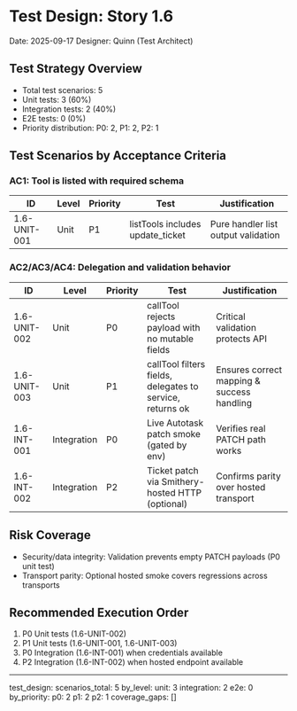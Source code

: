 # Test Design: Story 1.6

Date: 2025-09-17
Designer: Quinn (Test Architect)

## Test Strategy Overview

- Total test scenarios: 5
- Unit tests: 3 (60%)
- Integration tests: 2 (40%)
- E2E tests: 0 (0%)
- Priority distribution: P0: 2, P1: 2, P2: 1

## Test Scenarios by Acceptance Criteria

### AC1: Tool is listed with required schema

| ID           | Level | Priority | Test                                  | Justification                                   |
|--------------|-------|----------|---------------------------------------|-------------------------------------------------|
| 1.6-UNIT-001 | Unit  | P1       | listTools includes update_ticket      | Pure handler list output validation             |

### AC2/AC3/AC4: Delegation and validation behavior

| ID           | Level       | Priority | Test                                                        | Justification                              |
|--------------|-------------|----------|-------------------------------------------------------------|--------------------------------------------|
| 1.6-UNIT-002 | Unit        | P0       | callTool rejects payload with no mutable fields             | Critical validation protects API           |
| 1.6-UNIT-003 | Unit        | P1       | callTool filters fields, delegates to service, returns ok   | Ensures correct mapping & success handling |
| 1.6-INT-001  | Integration | P0       | Live Autotask patch smoke (gated by env)                    | Verifies real PATCH path works             |
| 1.6-INT-002  | Integration | P2       | Ticket patch via Smithery-hosted HTTP (optional)            | Confirms parity over hosted transport      |

## Risk Coverage

- Security/data integrity: Validation prevents empty PATCH payloads (P0 unit test)
- Transport parity: Optional hosted smoke covers regressions across transports

## Recommended Execution Order

1. P0 Unit tests (1.6-UNIT-002)
2. P1 Unit tests (1.6-UNIT-001, 1.6-UNIT-003)
3. P0 Integration (1.6-INT-001) when credentials available
4. P2 Integration (1.6-INT-002) when hosted endpoint available

---

test_design:
  scenarios_total: 5
  by_level:
    unit: 3
    integration: 2
    e2e: 0
  by_priority:
    p0: 2
    p1: 2
    p2: 1
  coverage_gaps: []
